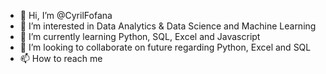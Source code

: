 - 👋 Hi, I’m @CyrilFofana
- 👀 I’m interested in Data Analytics & Data Science and Machine Learning 
- 🌱 I’m currently learning Python, SQL, Excel and Javascript
- 💞️ I’m looking to collaborate on future regarding Python, Excel and SQL
- 📫 How to reach me <through here>

<!---
KemetSun/KemetSun is a ✨ special ✨ repository because its `README.md` (this file) appears on your GitHub profile.
You can click the Preview link to take a look at your changes.
--->
